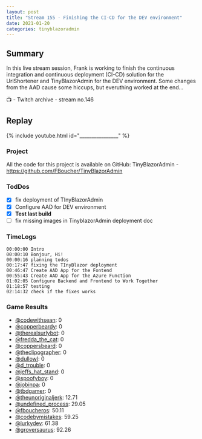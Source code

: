 ```yaml
---
layout: post
title: "Stream 155 - Finishing the CI-CD for the DEV environment"
date: 2021-01-20
categories: tinyblazoradmin
---
```


## Summary

In this live stream session, Frank is working to finish the continuous integration and continuous deployment (CI-CD) solution for the UrlShortener and TinyBlazorAdmin for the DEV environment. Some changes from the AAD cause some hiccups, but everuthing worked at the end...

📺 - Twitch archive - stream no.146

## Replay

{% include youtube.html id="________________" %}
<br/><!--more-->


### Project

All the code for this project is available on GitHub: TinyBlazorAdmin - https://github.com/FBoucher/TinyBlazorAdmin

### TodDos

- [X] fix deployment of TInyBlazorAdmin
- [X] Configure AAD for DEV environment
- [x] **Test last build**
- [ ] fix missing images in TinyblazorAdmin deployment doc

### TimeLogs

    00:00:00 Intro
    00:00:10 Bonjour, Hi!
    00:00:16 planning todos
    00:17:47 fixing the TInyBlazor deployment
    00:46:47 Create AAD App for the Fontend
    00:55:43 Create AAD App for the Azure Function
    01:02:05 Configure Backend and Frontend to Work Together
    01:18:57 testing
    02:14:32 check if the fixes works

### Game Results

- [@codewithsean](https://www.twitch.tv/codewithsean): 0
- [@copperbeardy](https://www.twitch.tv/copperbeardy): 0
- [@therealsurlybot](https://www.twitch.tv/therealsurlybot): 0
- [@fredda_the_cat](https://www.twitch.tv/fredda_the_cat): 0
- [@coppersbeard](https://www.twitch.tv/coppersbeard): 0
- [@theclipographer](https://www.twitch.tv/theclipographer): 0
- [@dullowl](https://www.twitch.tv/dullowl): 0
- [@d_trouble](https://www.twitch.tv/d_trouble): 0
- [@jeffs_hat_stand](https://www.twitch.tv/jeffs_hat_stand): 0
- [@spoofyboy](https://www.twitch.tv/spoofyboy): 0
- [@jobinpa](https://www.twitch.tv/jobinpa): 0
- [@tbdgamer](https://www.twitch.tv/tbdgamer): 0
- [@theunoriginaljerk](https://www.twitch.tv/theunoriginaljerk): 12.71
- [@undefined_process](https://www.twitch.tv/undefined_process): 29.05
- [@fboucheros](https://www.twitch.tv/fboucheros): 50.11
- [@codebymistakes](https://www.twitch.tv/codebymistakes): 59.25
- [@lurkydev](https://www.twitch.tv/lurkydev): 61.38
- [@groversaurus](https://www.twitch.tv/groversaurus): 92.26